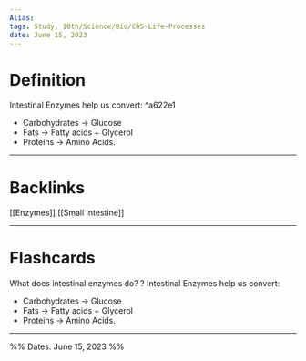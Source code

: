 ```yaml
---
Alias:
tags: Study, 10th/Science/Bio/Ch5-Life-Processes
date: June 15, 2023
---
```

# Definition
Intestinal Enzymes help us convert: ^a622e1
- Carbohydrates -> Glucose
- Fats -> Fatty acids + Glycerol
- Proteins -> Amino Acids.

---
# Backlinks
[[Enzymes]]
[[Small Intestine]]

---
# Flashcards

What does intestinal enzymes do?
?
Intestinal Enzymes help us convert:
- Carbohydrates -> Glucose
- Fats -> Fatty acids + Glycerol
- Proteins -> Amino Acids.
<!--SR:!2024-04-17,213,260-->

---

%%
Dates: June 15, 2023
%%